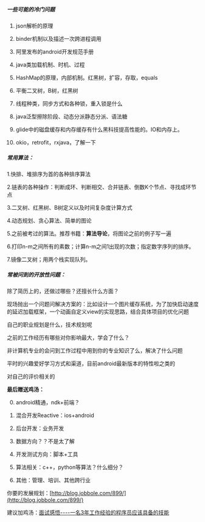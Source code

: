##### 一些可能的冷门问题

1. json解析的原理
2. binder机制以及描述一次跨进程调用
3. 阿里发布的android开发规范手册
4. java类加载机制、时机、过程
5. HashMap的原理，内部机制。红黑树，扩容，存取，equals
6. 平衡二叉树，B树，红黑树
7. 线程种类，同步方式和各种锁，重入锁是什么

8. java泛型擦除阶段、动态分派静态分派、语法糖

9. glide中的磁盘缓存和内存缓存有什么黑科技提高性能的。IO和内存上。

10. okio，retrofit，rxjava，了解一下

##### 常用算法：

1.快排、堆排序为首的各种排序算法

2.链表的各种操作：判断成环、判断相交、合并链表、倒数K个节点、寻找成环节点

3.二叉树、红黑树、B树定义以及时间复杂度计算方式

4.动态规划、贪心算法、简单的图论

5.之前被考过的算法。推荐书籍：**算法导论**，将图论之前的例子写一遍

6.打印n-m之间所有的素数；计算n-m之间1出现的次数；指定数字序列的排序。

7.镜像二叉树；用两个栈实现队列。

##### 常被问到的开放性问题：

除了简历上的，还做过哪些？还擅长什么方面？

现场抛出一个问题问解决方案的：比如设计一个图片缓存系统，为了加快启动速度的延迟加载框架，一个动画自定义view的实现思路，结合具体项目的优化问题

自己的职业规划是什么，技术规划呢

之前的工作经历有哪些对你影响最大，学会了什么？

非计算机专业的会问到工作过程中用到你的专业知识了么，解决了什么问题

平时的兴趣爱好学习方式和渠道，目前android最新版本的特性啦之类的

对自己的评价相关的

**最后赠送鸡汤：**

0. android精通，ndk+前端？

1. 混合开发Reactive：ios+android

2. 后台开发：业务开发

3. 数据方向？？不是太了解

4. 开发测试方向：脚本+工具

5. 算法相关：c++，python等算法？什么细分？

6. 其他：管理、培训、其他跨行业

你要的发展规划：[http://blog.jobbole.com/899/](http://blog.jobbole.com/899/)

建议加鸡汤：[面试感悟----一名3年工作经验的程序员应该具备的技能](http://www.cnblogs.com/xrq730/p/5260294.html)

